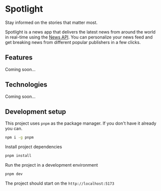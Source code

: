 # Spotlight

Stay informed on the stories that matter most.

Spotlight is a news app that delivers the latest news from around the world in real-time using the [News API](https://newsapi.org/). You can personalize your news feed and get breaking news from different popular publishers in a few clicks.

## Features

Coming soon...

## Technologies

Coming soon...

## Development setup

This project uses `pnpm` as the package manager. If you don't have it already you can.

```bash
npm i -g pnpm
```

Install project dependencies

```bash
pnpm install
```

Run the project in a development environment

```bash
pnpm dev
```

The project should start on the `http://localhost:5173`
